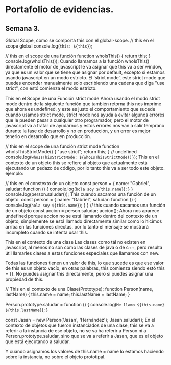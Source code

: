 # Portafolio de evidencias.

## Semana 3.

Global Scope, como se comporta this con el global-scope.
// this en el scope global
console.log(`this: ${this}`);

// this en el scope de una función
function whoIsThis() {
  return this;
}
console.log(whoIsThis());
Cuando llamamos a la función whoIsThis() directamente el motor de javascript le va asignar que this va a ser window, ya que es un valor que se tiene que asignar por default, excepto si estamos usando javascript en un modo estricto. El 'strict mode', este strict mode que puedes encender manualmente solo escribiendo una cadena que diga "use strict", con estó comienza el modo estricto.

This en el Scope de una Función strict mode
Ahora usando el modo strict mode dentro de la siguiente función que también retorna this nos imprime que ahora es undefined, y este es justo el comportamiento que sucede cuando usamos strict mode, strict mode nos ayuda a evitar algunos errores que le pueden pasar a cualquier otro programador, pero el motor de javascript va a tratar de ayudarnos y estos errores nos van a salir temprano durante la fase de desarrollo y no en producción, y un error es mejor tenerlo en desarrollo que en producción.

// this en el scope de una función strict mode 
function whoIsThisStrictMode() {
  "use strict";
  return this;
}
// undefined
console.log(`whoIsThisStrictMode: ${whoIsThisStrictMode()}`);
This en el contexto de un objeto
this se refiere al objeto que actualmente está ejecutando un pedazo de código, por lo tanto this va a ser todo este objeto. ejemplo:

// this en el constexto de un objeto 
const person = {
  name: "Gabriel",
  saludar: function () {
    console.log(`hola soy ${this.name}`);
  }
}
console.log(person.saludar());
This cuando sacamos una función de un objeto.
const person = {
  name: "Gabriel",
  saludar: function () {
    console.log(`hola soy ${this.name}`);
  }
}
// this cuando sacamos una función de un objeto 
const accion = person.saludar;
accion();
Ahora nos aparece undefined porque accion no se está llamando dentro del contexto de un objeto, simplemente se está llamado directamente similar como lo hicimos arriba en las funciones directas, por lo tanto el mensaje se mostrará incompleto cuando se intenta usar this.

This en el contexto de una clase
Las clases como tál no existen en javascript, al menos no son como las clases de java o de c++, pero resulta útil llamarles clases a estas funciones especiales que llamamos con new.

Todas las funciones tienen un valor de this, lo que sucede es que ese valor de this es un objeto vacío, en otras palabras, this comienza siendo estó this = {}. No puedes asignar this directamente, pero si puedes asignar una propiedad de this.

// This en el contexto de una Clase(Prototype);
function Person(name, lastName) {
  this.name = name;
  this.lastName = lastName;
}

Person.prototype.saludar = function () {
  console.log(`Me llamo ${this.name} ${this.lastName}`);
}

const Jasan = new Person('Jasan', 'Hernández');
Jasan.saludar();
En el contexto de objetos que fueron instanciados de una clase, this se va a referir a la instancia de ese objeto, no se va ha referir a Person ni a Person.prototype.saludar, sino que se va a referir a Jasan, que es el objeto que está ejecutando a saludar.

Y cuando asignamos los valores de this.name = name lo estamos haciendo sobre la instancia, no sobre el objeto prototipal.
